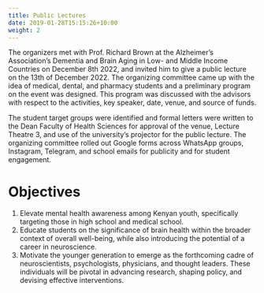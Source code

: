 ```yaml
---
title: Public Lectures
date: 2019-01-28T15:15:26+10:00
weight: 2
---
```


The organizers met with Prof. Richard Brown at the Alzheimer’s Association’s Dementia and Brain Aging in Low- and Middle Income Countries on December 8th 2022, and invited him to give a public lecture on the 13th of December 2022. The organizing committee came up with the idea of medical, dental, and pharmacy students and a preliminary program on the event was designed. This program was discussed with the advisors with respect to the activities, key speaker, date, venue, and source of funds.

The student target groups were identified and formal letters were written to the Dean Faculty of Health Sciences for approval of the venue, Lecture Theatre 3, and use of the university’s projector for the public lecture. The organizing committee rolled out Google forms across WhatsApp groups, Instagram, Telegram, and school emails for publicity and for student engagement.


# Objectives

1. Elevate mental health awareness among Kenyan youth, specifically targeting those in high school and medical school.
2. Educate students on the significance of brain health within the broader context of overall well-being, while also introducing the potential of a career in neuroscience.
3. Motivate the younger generation to emerge as the forthcoming cadre of neuroscientists, psychologists, physicians, and thought leaders. These individuals will be pivotal in advancing research, shaping policy, and devising effective interventions.
